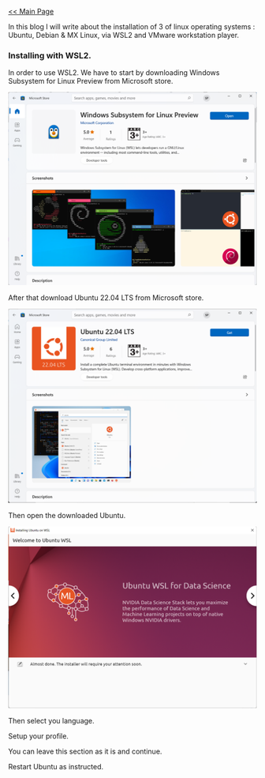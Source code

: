 [<< Main Page](https://supakornpholsiri.github.io/)

In this blog I will write about the installation of 3 of linux operating systems : Ubuntu, Debian & MX Linux, via WSL2 and VMware workstation player.

### Installing with WSL2. ###
In order to use WSL2. We have to start by downloading Windows Subsystem for Linux Preview from Microsoft store.

![Windows Subsystem for Linux Preview](/assets/images/WSLPreview.png)

After that download Ubuntu 22.04 LTS from Microsoft store.

![Ubuntu 22.04 LTS](/assets/images/Ubuntu.png)

Then open the downloaded Ubuntu.

![Installing Ubuntu](/assets/images/Installing_Ubuntu.png)

Then select you language.



Setup your profile.



You can leave this section as it is and continue.



Restart Ubuntu as instructed.

